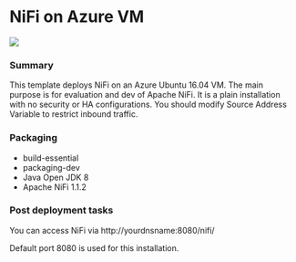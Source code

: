# NiFi on Azure VM



<a href="https://portal.azure.com/#create/Microsoft.Template/uri/https%3A%2F%2Fraw.githubusercontent.com%2Fhau-mal%2FBigData%2Fmaster%2Fnifi%2Fvm-template%2Fazuredeploy.json" target="_blank">
    <img src="http://azuredeploy.net/deploybutton.png"/>
</a>



### Summary
This template deploys NiFi on an Azure Ubuntu 16.04 VM. The main purpose is for evaluation and dev of Apache NiFi. It is a plain installation with no security or HA configurations. You should modify Source Address Variable to restrict inbound traffic. 

### Packaging
* build-essential
* packaging-dev
* Java Open JDK 8
* Apache NiFi 1.1.2

### Post deployment tasks
You can access NiFi via http://yourdnsname:8080/nifi/ 

Default port 8080 is used for this installation.
